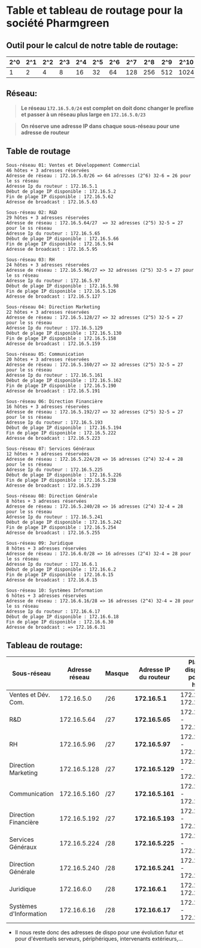 # Table et tableau de routage pour la société Pharmgreen

## Outil pour le calcul de notre table de routage:

| **2^0** | **2^1** | **2^2** | **2^3** | **2^4** | **2^5** | **2^6** | **2^7** | **2^8** | **2^9** | **2^10** | **2^11** |
|---------|---------|---------|---------|---------|---------|---------|---------|---------|---------|----------|----------|
| 1       | 2       | 4       | 8       | 16      | 32      | 64      | 128     | 256     | 512     | 1024     | 2048     |

## Réseau: 

> **Le réseau `172.16.5.0/24` est complet on doit donc changer le prefixe et passer à un réseau plus large en `172.16.5.0/23`**

> **On réserve une adresse IP dans chaque sous-réseau pour une adresse de routeur**

## Table de routage
```
Sous-réseau 01: Ventes et Développement Commercial
46 hôtes + 3 adresses réservées
Adresse de réseau : 172.16.5.0/26 => 64 adresses (2^6) 32-6 = 26 pour le ss réseau
Adresse Ip du routeur : 172.16.5.1
Début de plage IP disponible : 172.16.5.2
Fin de plage IP disponible : 172.16.5.62
Adresse de broadcast : 172.16.5.63
```
```
Sous-réseau 02: R&D
29 hôtes + 3 adresses réservées
Adresse de réseau : 172.16.5.64/27  => 32 adresses (2^5) 32-5 = 27 pour le ss réseau
Adresse Ip du routeur : 172.16.5.65
Début de plage IP disponible : 172.16.5.66
Fin de plage IP disponible : 172.16.5.94
Adresse de broadcast : 172.16.5.95
```
```
Sous-réseau 03: RH
24 hôtes + 3 adresses réservées
Adresse de réseau : 172.16.5.96/27 => 32 adresses (2^5) 32-5 = 27 pour le ss réseau
Adresse Ip du routeur : 172.16.5.97
Début de plage IP disponible : 172.16.5.98
Fin de plage IP disponible : 172.16.5.126
Adresse de broadcast : 172.16.5.127
```
```
Sous-réseau 04: Direction Marketing
22 hôtes + 3 adresses réservées
Adresse de réseau : 172.16.5.128/27 => 32 adresses (2^5) 32-5 = 27 pour le ss réseau
Adresse Ip du routeur : 172.16.5.129
Début de plage IP disponible : 172.16.5.130
Fin de plage IP disponible : 172.16.5.158
Adresse de broadcast : 172.16.5.159
```
```
Sous-réseau 05: Communication
20 hôtes + 3 adresses réservées
Adresse de réseau : 172.16.5.160/27 => 32 adresses (2^5) 32-5 = 27 pour le ss réseau
Adresse Ip du routeur : 172.16.5.161
Début de plage IP disponible : 172.16.5.162
Fin de plage IP disponible : 172.16.5.190
Adresse de broadcast : 172.16.5.191
```
```
Sous-réseau 06: Direction Financière
16 hôtes + 3 adresses réservées
Adresse de réseau : 172.16.5.192/27 => 32 adresses (2^5) 32-5 = 27 pour le ss réseau
Adresse Ip du routeur : 172.16.5.193
Début de plage IP disponible : 172.16.5.194
Fin de plage IP disponible : 172.16.5.222
Adresse de broadcast : 172.16.5.223
```
```
Sous-réseau 07: Services Généraux 
12 hôtes + 3 adresses réservées
Adresse de réseau : 172.16.5.224/28 => 16 adresses (2^4) 32-4 = 28 pour le ss réseau
Adresse Ip du routeur : 172.16.5.225
Début de plage IP disponible : 172.16.5.226
Fin de plage IP disponible : 172.16.5.238
Adresse de broadcast : 172.16.5.239
```
```
Sous-réseau 08: Direction Générale
8 hôtes + 3 adresses réservées
Adresse de réseau : 172.16.5.240/28 => 16 adresses (2^4) 32-4 = 28 pour le ss réseau
Adresse Ip du routeur : 172.16.5.241
Début de plage IP disponible : 172.16.5.242
Fin de plage IP disponible : 172.16.5.254
Adresse de broadcast : 172.16.5.255
```
```
Sous-réseau 09: Juridique
8 hôtes + 3 adresses réservées
Adresse de réseau : 172.16.6.0/28 => 16 adresses (2^4) 32-4 = 28 pour le ss réseau
Adresse Ip du routeur : 172.16.6.1
Début de plage IP disponible : 172.16.6.2
Fin de plage IP disponible : 172.16.6.15
Adresse de broadcast : 172.16.6.15
```
```
Sous-réseau 10: Systèmes Information
6 hôtes + 3 adresses réservées
Adresse de réseau : 172.16.6.16/28 => 16 adresses (2^4) 32-4 = 28 pour le ss réseau
Adresse Ip du routeur : 172.16.6.17
Début de plage IP disponible : 172.16.6.18
Fin de plage IP disponible : 172.16.6.30
Adresse de broadcast : => 172.16.6.31
```
## Tableau de routage:

| **Sous-réseau**             | **Adresse réseau** | **Masque** | **Adresse IP du routeur** | **Plage IP disponible pour les hôtes** | **Adresse de broadcast** |
|-----------------------------|--------------------|------------|---------------------------|----------------------------------------|--------------------------|
| Ventes et Dév. Com.         | 172.16.5.0         | /26        | **172.16.5.1**            | 172.16.5.2 - 172.16.5.62               | 172.16.5.63              |
| R&D                         | 172.16.5.64        | /27        | **172.16.5.65**           | 172.16.5.66 - 172.16.5.94              | 172.16.5.95              |
| RH                          | 172.16.5.96        | /27        | **172.16.5.97**           | 172.16.5.98 - 172.16.5.126             | 172.16.5.127             |
| Direction Marketing         | 172.16.5.128       | /27        | **172.16.5.129**          | 172.16.5.130 - 172.16.5.158            | 172.16.5.159             |
| Communication               | 172.16.5.160       | /27        | **172.16.5.161**          | 172.16.5.162 - 172.16.5.190            | 172.16.5.191             |
| Direction Financière        | 172.16.5.192       | /27        | **172.16.5.193**          | 172.16.5.194 - 172.16.5.222            | 172.16.5.223             |
| Services Généraux           | 172.16.5.224       | /28        | **172.16.5.225**          | 172.16.5.226 - 172.16.5.238            | 172.16.5.239             |
| Direction Générale          | 172.16.5.240       | /28        | **172.16.5.241**          | 172.16.5.242 - 172.16.5.254            | 172.16.5.255             |
| Juridique                   | 172.16.6.0         | /28        | **172.16.6.1**            | 172.16.6.2 - 172.16.6.16               | 172.16.6.15              |
| Systèmes d'Information      | 172.16.6.16        | /28        | **172.16.6.17**           | 172.16.6.18 - 172.16.6.30              | 172.16.6.31              |


- Il nous reste donc des adresses de dispo pour une évolution futur et pour d'éventuels serveurs, périphériques, intervenants extérieurs,...
